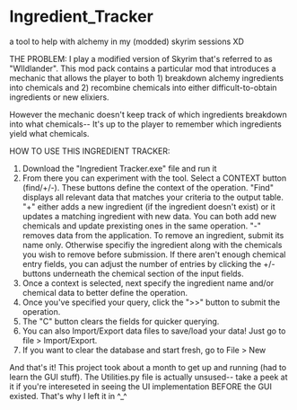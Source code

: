 # Ingredient_Tracker
a tool to help with alchemy in my (modded) skyrim sessions XD


THE PROBLEM:
  I play a modified version of Skyrim that's referred to as "WIldlander". 
  This mod pack contains a particular mod that introduces a mechanic that
  allows the player to both 1) breakdown alchemy ingredients into chemicals
  and 2) recombine chemicals into either difficult-to-obtain ingredients or new
  elixiers.

  However the mechanic doesn't keep track of which ingredients breakdown into what 
  chemicals-- It's up to the player to remember which ingredients yield what chemicals.


HOW TO USE THIS INGREDIENT TRACKER:
  1) Download the "Ingredient Tracker.exe" file and run it
  2) From there you can experiment with the tool. Select a CONTEXT button (find/+/-). These buttons define the context of the operation. "Find" displays all relevant data that matches your criteria to the output table.
     "+" either adds a new ingredient (if the ingredient doesn't exist) or it updates a matching ingredient with new data. You can both add new chemicals and update prexisting ones in the same operation.
     "-" removes data from the application. To remove an ingredient, submit its name only. Otherwise specifiy the ingredient along with the chemicals you wish to remove before submission. If there aren't enough
     chemical entry fields, you can adjust the number of entries by clicking the +/- buttons underneath the chemical section of the input fields.
  4) Once a context is selected, next specify the ingredient name and/or chemical data to better define the operation.
  5) Once you've specified your query, click the ">>" button to submit the operation.
  6) The "C" button clears the fields for quicker querying.
  7) You can also Import/Export data files to save/load your data! Just go to file > Import/Export.
  8) If you want to clear the database and start fresh, go to File > New


And that's it! This project took about a month to get up and running (had to learn the GUI stuff). The Utilities.py file is actually unsused-- take a peek at it if you're intereseted in seeing the UI implementation 
BEFORE the GUI existed. That's why I left it in ^_^
  
